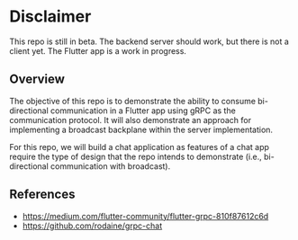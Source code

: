 # Disclaimer
This repo is still in beta.  The backend server should work, but there is not a client yet.  The Flutter app is a work in progress.

## Overview
The objective of this repo is to demonstrate the ability to consume bi-directional communication in a Flutter app using gRPC as the communication protocol.  It will also demonstrate an approach for implementing a broadcast backplane within the server implementation.

For this repo, we will build a chat application as features of a chat app require the type of design that the repo intends to demonstrate (i.e., bi-directional communication with broadcast).


## References
- https://medium.com/flutter-community/flutter-grpc-810f87612c6d
- https://github.com/rodaine/grpc-chat
